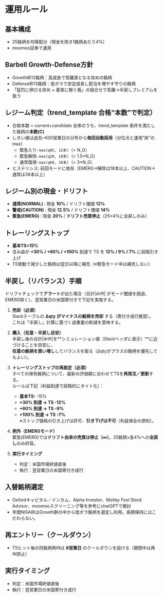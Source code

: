 # 運用ルール

## 基本構成
- 25銘柄を均等配分（現金を除き1銘柄あたり4%）
- moomoo証券で運用

## Barbell Growth-Defense方針
- Growth枠12銘柄：高成長で乖離源となる攻めの銘柄
- Defense枠13銘柄：低ボラで安定成長し配当を増やす守りの銘柄
- 「猛烈に伸びる攻め × 着実に稼ぐ盾」の組合せで乖離→半戻しプレミアムを狙う

## レジーム判定（trend_template 合格“本数”で判定）
- 合格本数 = current+candidate 全体のうち、trend_template 条件を満たした銘柄の**本数(C)**
- しきい値は過去~600営業日の分布から**毎回自動採用**（分位点と運用“床”のmax）
  - 緊急入り: `max(q05, 12本)`（= N_G）
  - 緊急解除: `max(q20, 18本)`（= 1.5×N_G）
  - 通常復帰: `max(q60, 36本)`（= 3×N_G）
- ヒステリシス: 前回モードに依存（EMERG→解除は18本以上、CAUTION→通常は36本以上）

## レジーム別の現金・ドリフト
 - **通常(NORMAL)** : 現金 **10%** / ドリフト閾値 **12%**
 - **警戒(CAUTION)** : 現金 **12.5%** / ドリフト閾値 **14%**
 - **緊急(EMERG)** : 現金 **20%** / **ドリフト売買停止**（25×4%に全戻しのみ）

## トレーリングストップ
- **基本TS=15%**
- 含み益が **+30% / +60% / +100%** 到達で TS を **12% / 9% / 7%** に段階引き上げ
- TS発動で減少した銘柄は翌日以降に補充（※緊急モード中は補充しない）

## 半戻し（リバランス）手順
ドリフトチェックで**アラート**が出た場合（合計|drift| がモード閾値を超過、EMERG除く）、翌営業日の米国寄付きで下記を実施する。

1. **売却（必須）**  
   Slackテーブルの **Δqty がマイナスの銘柄を売却** する（寄付き成行推奨）。  
   これは「半戻し」計算に基づく過重量の削減を意味する。

2. **購入（任意・半戻し目安）**  
   半戻し後の合計|drift|を**シミュレーション値（Slackヘッダに表示）**に近づけることを目安に、  
   **任意の銘柄を買い増し**してバランスを取る（Δqtyがプラスの銘柄を優先してもよい）。

3. **トレーリングストップの再設定（必須）**  
   すべての保有銘柄について、最新の評価額に合わせてTSを**再発注／更新**する。  
   ルールは下記（利益到達で段階的にタイト化）：  
   - **基本TS:** -15%  
   - **+30% 到達 → TS -12%**  
   - **+60% 到達 → TS -9%**  
   - **+100% 到達 → TS -7%**  
   ※ストップ価格の引き上げは許可、**引き下げは不可**（利益保全の原則）。

4. **例外（EMERGモード）**  
   緊急(EMERG)では**ドリフト由来の売買は停止（∞）**。25銘柄×各4%への**全戻し**のみ許容。

5. **実行タイミング**  
   - 判定：米国市場終値直後  
   - 執行：翌営業日の米国寄付き成行

## 入替銘柄選定
- Oxfordキャピタル／インカム、Alpha Investor、Motley Fool Stock Advisor、moomooスクリーニング等を参考にchatGPTで検討
- 年間NISA枠はGrowth群の中から低ボラ銘柄を選定し利用。長期保持にはこだわらない。

## 再エントリー（クールダウン）
- TSヒット後の同銘柄再INは **8営業日** のクールダウンを設ける（期間中は再IN禁止）

## 実行タイミング
- 判定：米国市場終値直後
- 執行：翌営業日の米国寄付き成行
